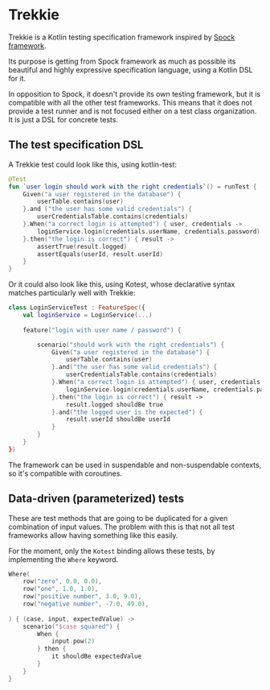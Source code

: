 # Trekkie
Trekkie is a Kotlin testing specification framework inspired by [Spock framework](https://spockframework.org/).

Its purpose is getting from Spock framework as much as possible its beautiful and highly expressive
specification language, using a Kotlin DSL for it.

In opposition to Spock, it doesn't provide its
own testing framework, but it is compatible with all the other test frameworks.
This means that it does not provide a test runner and is not focused either on
a test class organization. It is just a DSL for concrete tests.

## The test specification DSL
A Trekkie test could look like this, using kotlin-test:

```kotlin
@Test
fun `user login should work with the right credentials`() = runTest {
    Given("a user registered in the database") {
        userTable.contains(user)
    }.and ("the user has some valid credentials") {
        userCredentialsTable.contains(credentials)
    }.When("a correct login is attempted") { user, credentials ->
        loginService.login(credentials.userName, credentials.password)
    }.then("the login is correct") { result ->
        assertTrue(result.logged)
        assertEquals(userId, result.userId)
    }
}
```

Or it could also look like this, using Kotest, whose declarative syntax matches
particularly well with Trekkie:

```kotlin
class LoginServiceTest : FeatureSpec({
    val loginService = LoginService(...)
    
    feature("login with user name / password") {

        scenario("should work with the right credentials") {
            Given("a user registered in the database") {
                userTable.contains(user)
            }.and("the user has some valid credentials") {
                userCredentialsTable.contains(credentials)
            }.When("a correct login is attempted") { user, credentials ->
                loginService.login(credentials.userName, credentials.password)
            }.then("the login is correct") { result ->
                result.logged shouldBe true
            }.and("the logged user is the expected") {
                result.userId shouldBe userId
            }
        }
    }
})
```

The framework can be used in suspendable and non-suspendable contexts,
so it's compatible with coroutines.

## Data-driven (parameterized) tests
These are test methods that are going to be duplicated for a given combination
of input values. The problem with this is that not all test frameworks allow having
something like this easily.

For the moment, only the `Kotest` binding allows these tests, by
implementing the `Where` keyword.

```kotlin
Where(
    row("zero", 0.0, 0.0),
    row("one", 1.0, 1.0),
    row("positive number", 3.0, 9.0),
    row("negative number", -7.0, 49.0),
    
) { (case, input, expectedValue) ->
    scenario("$case squared") {
        When {
            input.pow(2)
        } then { 
            it shouldBe expectedValue
        }
    }
}
```
